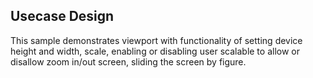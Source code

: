 ## Usecase Design

This sample demonstrates viewport with functionality of setting device height and width, scale, enabling or disabling user scalable to allow or disallow zoom in/out screen, sliding the screen by figure.
